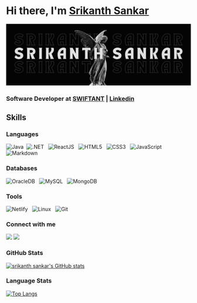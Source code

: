 
# **Hi there, I'm [Srikanth Sankar](https://srikanthsankar.netlify.app/)**


![Profile Head](https://github.com/srikanth-io/srikanth-io/blob/master/Github%20Header.png)

### **Software Developer at [SWIFTANT](www.swiftant.com) | [Linkedin](https://www.linkedin.com/in/srikanth-io/)**


## **Skills**

### **Languages**

![Java](https://img.shields.io/badge/Java-ED8B00?style=for-the-badge&logo=java&logoColor=white)&nbsp;       ![.NET](https://img.shields.io/badge/.NET-5C2D91?style=for-the-badge&logo=.net&logoColor=white) &nbsp;        ![ReactJS](https://img.shields.io/badge/React-20232A?style=for-the-badge&logo=react&logoColor=61DAFB)    &nbsp;   ![HTML5](https://img.shields.io/badge/HTML5-E34F26?style=for-the-badge&logo=html5&logoColor=white)     &nbsp;  ![CSS3](https://img.shields.io/badge/CSS3-1572B6?style=for-the-badge&logo=css3&logoColor=white)     &nbsp;  ![JavaScript](https://img.shields.io/badge/JavaScript-323330?style=for-the-badge&logo=javascript&logoColor=F7DF1E) &nbsp; ![Markdown](https://img.shields.io/badge/markdown-%23000000.svg?style=for-the-badge&logo=markdown&logoColor=white) &nbsp;

### **Databases**

![OracleDB](https://img.shields.io/badge/OracleDB-1572B6?style=for-the-badge&logo=oracledb&logoColor=F7DF1E)    &nbsp;    ![MySQL](https://img.shields.io/badge/MySQL-00000F?style=for-the-badge&logo=mysql&logoColor=white)   &nbsp;     ![MongoDB](https://img.shields.io/badge/MongoDB-4EA94B?style=for-the-badge&logo=mongodb&logoColor=white)      &nbsp;

### **Tools**

  ![Netlify](https://img.shields.io/badge/Netlify-00C7B7?style=for-the-badge&logo=netlify&logoColor=white) &nbsp;  ![Linux](https://img.shields.io/badge/Linux-FCC624?style=for-the-badge&logo=linux&logoColor=black) &nbsp; ![Git](https://img.shields.io/badge/GIT-E44C30?style=for-the-badge&logo=git&logoColor=white)&nbsp;

### **Connect with me**

<p align = "center">

[<img src ="https://img.shields.io/badge/website-%23.svg?&style=for-the-badge&logo=www&logoColor=white%22&color=black">](https://srikanthsankar.netlify.app)
[<img src="https://img.shields.io/badge/linkedin-%2312100E.svg?&style=for-the-badge&logo=linkedin&logoColor=white&color=black" />](https://www.linkedin.com/in/srikanth-io/)

</p>

### **GitHub Stats**

[![srikanth sankar's GitHub stats](https://github-readme-stats.vercel.app/api?username=srikanth-io&show_icons=true&theme=dark)](https://github.com/srikanth-io/github-readme-stats&show_icons=true&theme=dark)

### **Language Stats**

[![Top Langs](https://github-readme-stats.vercel.app/api/top-langs/?username=srikanth-io&hide_progress=true&theme=dark)](https://github.com/srikanth-io/github-readme-stats&theme=dark)